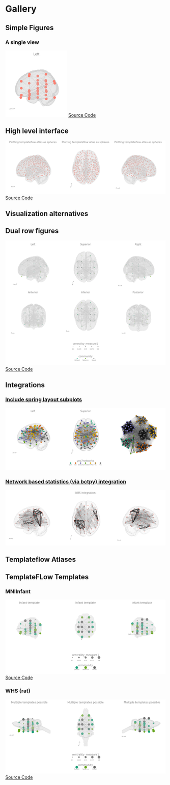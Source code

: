 # Gallery

## Simple Figures

### A single view

![](./gallery/figures/singleview.png)
[Source Code](./simple/)

## High level interface

![](./gallery/figures/atlas_circles.png)
[Source Code](./gallery/highlevel_size/)


## Visualization alternatives

## Dual row figures

![](./gallery/figures/rows1.png)
[Source Code](./gallery/two_rows/)

## Integrations

### [Include spring layout subplots](./spring_layout/)

[![](./gallery/figures/springlayout.png)](./spring_layout/)

### [Network based statistics (via bctpy) integration](./nbs/)

[![](./gallery/figures/nbs.png)](./nbs/)

## Templateflow Atlases



## TemplateFLow Templates

### MNIInfant 

![](./gallery/figures/template_inf.png)
[Source Code](./infant/)

### WHS (rat)

![](./gallery/figures/template_whs.png)
[Source Code](./whs/)


